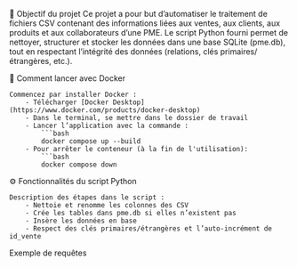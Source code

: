 
🎯 Objectif du projet
    Ce projet a pour but d’automatiser le traitement de fichiers CSV contenant des informations liées aux ventes, aux clients, aux produits et aux collaborateurs d’une PME.
Le script Python fourni permet de nettoyer, structurer et stocker les données dans une base SQLite (pme.db), tout en respectant l’intégrité des données (relations, clés primaires/étrangères, etc.).






🚀 Comment lancer avec Docker

    Commencez par installer Docker :
        - Télécharger [Docker Desktop](https://www.docker.com/products/docker-desktop)
        - Dans le terminal, se mettre dans le dossier de travail
        - Lancer l’application avec la commande :
            ```bash
            docker compose up --build
        - Pour arrêter le conteneur (à la fin de l'utilisation):
            ```bash
            docker compose down
            


⚙️ Fonctionnalités du script Python

    Description des étapes dans le script :
        - Nettoie et renomme les colonnes des CSV
        - Crée les tables dans pme.db si elles n’existent pas
        - Insère les données en base
        - Respect des clés primaires/étrangères et l’auto-incrément de id_vente



Exemple de requêtes
